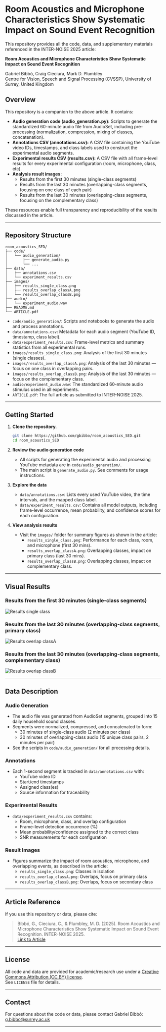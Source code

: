 # Room Acoustics and Microphone Characteristics Show Systematic Impact on Sound Event Recognition

This repository provides all the code, data, and supplementary materials referenced in the INTER-NOISE 2025 article:

**Room Acoustics and Microphone Characteristics Show Systematic Impact on Sound Event Recognition**

Gabriel Bibbó, Craig Cieciura, Mark D. Plumbley  
Centre for Vision, Speech and Signal Processing (CVSSP), University of Surrey, United Kingdom

## Overview

This repository is a companion to the above article. It contains:

- **Audio generation code (audio_generation.py):** Scripts to generate the standardized 60-minute audio file from AudioSet, including pre-processing (normalization, compression, mixing of classes, concatenation).
- **Annotations CSV (annotations.csv):** A CSV file containing the YouTube video IDs, timestamps, and class labels used to construct the experimental audio segments.
- **Experimental results CSV (results.csv):** A CSV file with all frame-level results for every experimental configuration (room, microphone, class, etc).
- **Analysis result images:**
  - Results from the first 30 minutes (single-class segments)
  - Results from the last 30 minutes (overlapping-class segments, focusing on one class of each pair)
  - Results from the last 30 minutes (overlapping-class segments, focusing on the complementary class)

These resources enable full transparency and reproducibility of the results discussed in the article.

---

## Repository Structure

```
room_acoustics_SED/
├── code/
│   └── audio_generation/
│       ├── generate_audio.py
│       └── ...
├── data/
│   ├── annotations.csv
│   └── experiment_results.csv
├── images/
│   ├── results_single_class.png
│   ├── results_overlap_classA.png
│   └── results_overlap_classB.png
├── audio/
│   └── experiment_audio.wav
├── README.md
└── ARTICLE.pdf
```

- `code/audio_generation/`: Scripts and notebooks to generate the audio and process annotations.
- `data/annotations.csv`: Metadata for each audio segment (YouTube ID, timestamp, class label).
- `data/experiment_results.csv`: Frame-level metrics and summary statistics from all experimental runs.
- `images/results_single_class.png`: Analysis of the first 30 minutes (single classes).
- `images/results_overlap_classA.png`: Analysis of the last 30 minutes — focus on one class in overlapping pairs.
- `images/results_overlap_classB.png`: Analysis of the last 30 minutes — focus on the complementary class.
- `audio/experiment_audio.wav`: The standardized 60-minute audio stimulus used in all experiments.
- `ARTICLE.pdf`: The full article as submitted to INTER-NOISE 2025.

---

## Getting Started

1. **Clone the repository.**

   ```bash
   git clone https://github.com/gbibbo/room_acoustics_SED.git
   cd room_acoustics_SED
   ```

2. **Review the audio generation code**

   - All scripts for generating the experimental audio and processing YouTube metadata are in `code/audio_generation/`.
   - The main script is `generate_audio.py`. See comments for usage instructions.

3. **Explore the data**

   - `data/annotations.csv`: Lists every used YouTube video, the time intervals, and the mapped class label.
   - `data/experiment_results.csv`: Contains all model outputs, including frame-level occurrence, mean probability, and confidence scores for each configuration.

4. **View analysis results**

   - Visit the `images/` folder for summary figures as shown in the article:
     - `results_single_class.png`: Performance for each class, room, and microphone (first 30 mins).
     - `results_overlap_classA.png`: Overlapping classes, impact on primary class (last 30 mins).
     - `results_overlap_classB.png`: Overlapping classes, impact on complementary class.

---

## Visual Results

### Results from the first 30 minutes (single-class segments)
![Results single class](results_single_class.png)

### Results from the last 30 minutes (overlapping-class segments, primary class)
![Results overlap classA](results_overlap_classA.png)

### Results from the last 30 minutes (overlapping-class segments, complementary class)
![Results overlap classB](results_overlap_classB.png)

---

## Data Description

### Audio Generation

- The audio file was generated from AudioSet segments, grouped into 15 daily household sound classes.
- Segments were normalized, compressed, and concatenated to form:
  - 30 minutes of single-class audio (2 minutes per class)
  - 30 minutes of overlapping-class audio (15 unique class pairs, 2 minutes per pair)
- See the scripts in `code/audio_generation/` for all processing details.

### Annotations

- Each 1-second segment is tracked in `data/annotations.csv` with:
  - YouTube video ID
  - Start/end timestamps
  - Assigned class(es)
  - Source information for traceability

### Experimental Results

- `data/experiment_results.csv` contains:
  - Room, microphone, class, and overlap configuration
  - Frame-level detection occurrence (%)
  - Mean probability/confidence assigned to the correct class
  - SNR measurements for each configuration

### Result Images

- Figures summarize the impact of room acoustics, microphone, and overlapping events, as described in the article:
  - `results_single_class.png`: Classes in isolation
  - `results_overlap_classA.png`: Overlaps, focus on primary class
  - `results_overlap_classB.png`: Overlaps, focus on secondary class

---

## Article Reference

If you use this repository or data, please cite:

> Bibbó, G., Cieciura, C., & Plumbley, M. D. (2025). Room Acoustics and Microphone Characteristics Show Systematic Impact on Sound Event Recognition. INTER-NOISE 2025.  
> [Link to Article](IN2025_1070751.pdf)

---

## License

All code and data are provided for academic/research use under a [Creative Commons Attribution (CC BY) license](https://creativecommons.org/licenses/by/4.0/).  
See `LICENSE` file for details.

---

## Contact

For questions about the code or data, please contact Gabriel Bibbó: [g.bibbo@surrey.ac.uk](mailto:g.bibbo@surrey.ac.uk)

---
